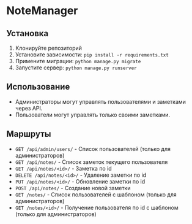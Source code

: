 # NoteManager

## Установка

1. Клонируйте репозиторий
2. Установите зависимости: `pip install -r requirements.txt`
3. Примените миграции: `python manage.py migrate`
4. Запустите сервер: `python manage.py runserver`

## Использование

- Администраторы могут управлять пользователями и заметками через API.
- Пользователи могут управлять только своими заметками.

## Маршруты

- `GET /api/admin/users/` - Список пользователей (только для администраторов)
- `GET /api/notes/` - Список заметок текущего пользователя
- `GET /api/notes/<id>/` - Заметка по id
- `DELETE /api/notes/<id>/` - Удаление заметки по id
- `PUT /api/notes/<id>/` - Обновление заметки по id
- `POST /api/notes/` - Создание новой заметки
- `GET /notes/` - Список пользователей с шаблоном (только для администраторов)
- `GET /notes/<id>/` - Получение пользователя по id с шаблоном (только для администраторов)